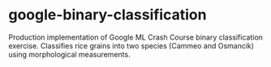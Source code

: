 # google-binary-classification
Production implementation of Google ML Crash Course binary classification exercise. Classifies rice grains into two species (Cammeo and Osmancik) using morphological measurements.
